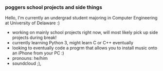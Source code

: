 ### poggers school projects and side things

Hello, I'm currently an undergrad student majoring in Computer Engineering at University of Delaware :)

- working on mainly school projects right now, will most likely pick up side projects during break!
- currently learning Python 3, might learn C or C++ eventually
- looking to eventually code a progrm that allows you to install music onto an iPhone
  from your PC :)
- pronouns: he/him
- soundcloud [;)](https://soundcloud.com/prodbybrxdy),
